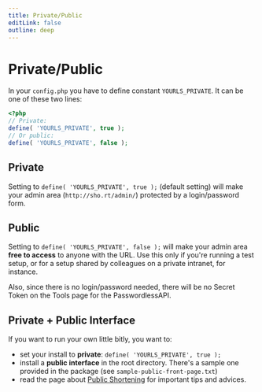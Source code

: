 ```yaml
---
title: Private/Public
editLink: false
outline: deep
---
```


# Private/Public

In your `config.php` you have to define constant `YOURLS_PRIVATE`. It can be one of these two lines:
```php
<?php
// Private:
define( 'YOURLS_PRIVATE', true );
// Or public:
define( 'YOURLS_PRIVATE', false );
```

## Private

Setting to `define( 'YOURLS_PRIVATE', true );` (default setting) will make your admin area (`http://sho.rt/admin/`) protected by a login/password form.

## Public

Setting to `define( 'YOURLS_PRIVATE', false );` will make your admin area **free to access** to anyone with the URL. Use this only if you're running a test setup, or for a setup shared by colleagues on a private intranet, for instance.

Also, since there is no login/password needed, there will be no Secret Token on the Tools page for the PasswordlessAPI.

## Private + Public Interface

If you want to run your own little bitly, you want to:
- set your install to **private**: `define( 'YOURLS_PRIVATE', true );`
- install a **public interface** in the root directory. There's a sample one provided in the package (see `sample-public-front-page.txt`)
- read the page about [Public Shortening](/guide/advanced/public-shortening) for important tips and advices.
